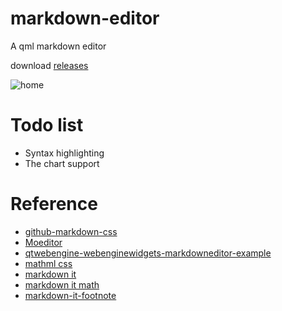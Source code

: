 # markdown-editor
A qml markdown editor 

download [releases](https://github.com/CrazyCxl/markdown-editor/releases)

![home](https://raw.githubusercontent.com/CrazyCxl/markdown-editor/master/screenShot/home.png)

# Todo list

- Syntax highlighting
- The chart support

# Reference
- [github-markdown-css](https://github.com/sindresorhus/github-markdown-css)
- [Moeditor](https://github.com/Moeditor/Moeditor)
- [qtwebengine-webenginewidgets-markdowneditor-example](https://doc.qt.io/qt-5.10/qtwebengine-webenginewidgets-markdowneditor-example.html)
- [mathml css](https://github.com/fred-wang/mathml.css)
- [markdown it](https://github.com/markdown-it/markdown-it)
- [markdown it math](https://github.com/runarberg/markdown-it-math)
- [markdown-it-footnote](https://github.com/markdown-it/markdown-it-footnote)
